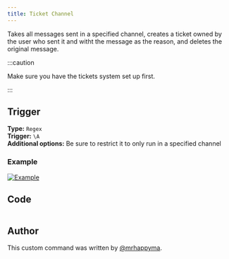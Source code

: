 ```yaml
---
title: Ticket Channel
---
```


Takes all messages sent in a specified channel, creates a ticket owned by the user who sent it and witht the message as the reason, and deletes the original message.

:::caution

Make sure you have the tickets system set up first.

:::

## Trigger

**Type:** `Regex`<br />
**Trigger:** `\A`<br />
**Additional options:** Be sure to restrict it to only run in a specified channel


### Example
[![Example](https://spongebob.is-from.space/r/kw6rqwjbd0a.png)](https://og.blurple.rip/r/18_PM.webm "Example")


## Code

```gotmpl file=/src/utilities/ticket-channel.go.tmpl

```

## Author

This custom command was written by [@mrhappyma](https://github.com/mrhappyma).

